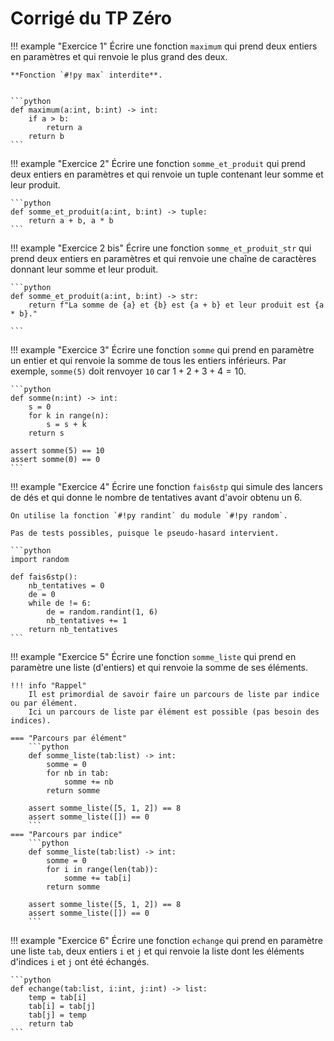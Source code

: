 # Corrigé du TP Zéro


!!! example "Exercice 1"
	Écrire une fonction `maximum` qui prend deux entiers en paramètres et qui renvoie le plus grand des deux.

	**Fonction `#!py max` interdite**.


	```python
	def maximum(a:int, b:int) -> int:
		if a > b:
		    return a
		return b
	```

!!! example "Exercice 2"
	Écrire une fonction `somme_et_produit` qui prend deux entiers en paramètres et qui renvoie un tuple contenant leur somme et leur produit.

	```python
	def somme_et_produit(a:int, b:int) -> tuple:
    	return a + b, a * b
	```

!!! example "Exercice 2 bis"
	Écrire une fonction `somme_et_produit_str` qui prend deux entiers en paramètres et qui renvoie une chaîne de caractères donnant leur somme et leur produit.
	
	```python
	def somme_et_produit(a:int, b:int) -> str:
    	return f"La somme de {a} et {b} est {a + b} et leur produit est {a * b}."

	```

!!! example "Exercice 3"
	Écrire une fonction `somme` qui prend en paramètre un entier et qui renvoie la somme de tous les entiers inférieurs. 
	Par exemple, `somme(5)` doit renvoyer `10` car $1+2+3+4=10$.

	```python
	def somme(n:int) -> int:
		s = 0
		for k in range(n):
			s = s + k
    	return s
	
	assert somme(5) == 10
	assert somme(0) == 0
	```

!!! example "Exercice 4"
	Écrire une fonction `fais6stp` qui simule des lancers de dés et qui donne le nombre de tentatives avant d'avoir obtenu un 6.

	On utilise la fonction `#!py randint` du module `#!py random`.

	Pas de tests possibles, puisque le pseudo-hasard intervient.

	```python
	import random

	def fais6stp():
		nb_tentatives = 0
		de = 0
		while de != 6:
		    de = random.randint(1, 6)
		    nb_tentatives += 1
		return nb_tentatives
	```

!!! example "Exercice 5"
	Écrire une fonction `somme_liste` qui prend en paramètre une liste (d'entiers) et qui renvoie la somme de ses éléments.

	!!! info "Rappel"
		Il est primordial de savoir faire un parcours de liste par indice ou par élément.
		Ici un parcours de liste par élément est possible (pas besoin des indices).

	=== "Parcours par élément"	
		```python
		def somme_liste(tab:list) -> int:
			somme = 0
			for nb in tab:
				somme += nb
			return somme

		assert somme_liste([5, 1, 2]) == 8
		assert somme_liste([]) == 0
		```
	=== "Parcours par indice"	
		```python
		def somme_liste(tab:list) -> int:
			somme = 0
			for i in range(len(tab)):
				somme += tab[i]
			return somme

		assert somme_liste([5, 1, 2]) == 8
		assert somme_liste([]) == 0
		```

!!! example "Exercice 6"
	Écrire une fonction `echange` qui prend en paramètre une liste `tab`, deux entiers `i` et `j` et qui renvoie la liste dont les éléments d'indices `i` et `j` ont été échangés.

	```python
	def echange(tab:list, i:int, j:int) -> list:
		temp = tab[i]
		tab[i] = tab[j]
		tab[j] = temp
		return tab
	```

